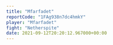 ```yaml
---
title: "Mfarfadet"
reportCode: "1FAg938n7dc4hmkY"
player: "Mfarfadet"
fight: "Netherspite"
date: 2021-09-12T20:20:12.967000+00:00
---
```

